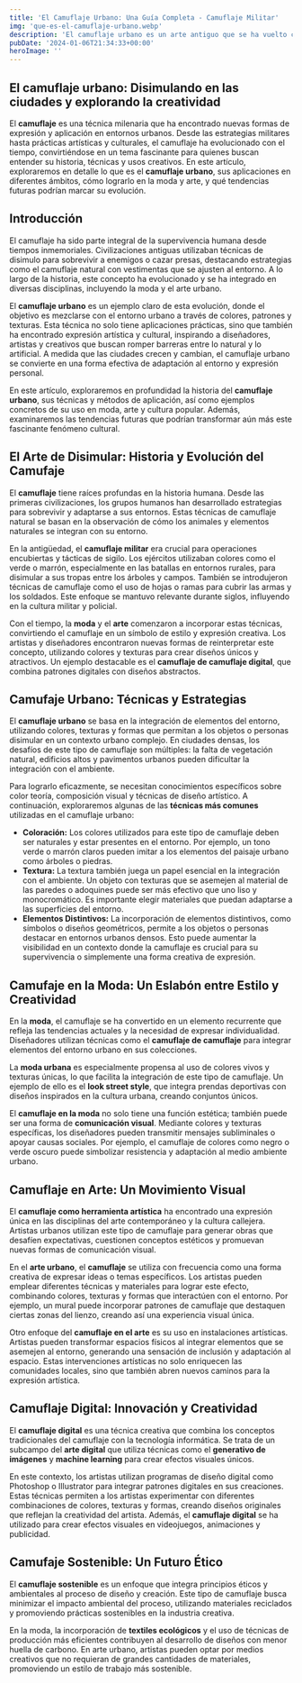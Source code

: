 ```yaml
---
title: 'El Camuflaje Urbano: Una Guía Completa - Camuflaje Militar'
img: 'que-es-el-camuflaje-urbano.webp'
description: 'El camuflaje urbano es un arte antiguo que se ha vuelto cada vez más popular en la actualidad. Se trata de una técnica de disimulo que utiliza patrones,'
pubDate: '2024-01-06T21:34:33+00:00'
heroImage: ''
---
```

    
  ## El camuflaje urbano: Disimulando en las ciudades y explorando la creatividad

El **camuflaje** es una técnica milenaria que ha encontrado nuevas formas de expresión y aplicación en entornos urbanos. Desde las estrategias militares hasta prácticas artísticas y culturales, el camuflaje ha evolucionado con el tiempo, convirtiéndose en un tema fascinante para quienes buscan entender su historia, técnicas y usos creativos. En este artículo, exploraremos en detalle lo que es el **camuflaje urbano**, sus aplicaciones en diferentes ámbitos, cómo lograrlo en la moda y arte, y qué tendencias futuras podrían marcar su evolución.

## Introducción
El camuflaje ha sido parte integral de la supervivencia humana desde tiempos inmemoriales. Civilizaciones antiguas utilizaban técnicas de disimulo para sobrevivir a enemigos o cazar presas, destacando estrategias como el camuflaje natural con vestimentas que se ajusten al entorno. A lo largo de la historia, este concepto ha evolucionado y se ha integrado en diversas disciplinas, incluyendo la moda y el arte urbano.

El **camuflaje urbano** es un ejemplo claro de esta evolución, donde el objetivo es mezclarse con el entorno urbano a través de colores, patrones y texturas. Esta técnica no solo tiene aplicaciones prácticas, sino que también ha encontrado expresión artística y cultural, inspirando a diseñadores, artistas y creativos que buscan romper barreras entre lo natural y lo artificial. A medida que las ciudades crecen y cambian, el camuflaje urbano se convierte en una forma efectiva de adaptación al entorno y expresión personal.

En este artículo, exploraremos en profundidad la historia del **camuflaje urbano**, sus técnicas y métodos de aplicación, así como ejemplos concretos de su uso en moda, arte y cultura popular. Además, examinaremos las tendencias futuras que podrían transformar aún más este fascinante fenómeno cultural.  

## El Arte de Disimular: Historia y Evolución del Camufaje
El **camuflaje** tiene raíces profundas en la historia humana. Desde las primeras civilizaciones, los grupos humanos han desarrollado estrategias para sobrevivir y adaptarse a sus entornos. Estas técnicas de camuflaje natural se basan en la observación de cómo los animales y elementos naturales se integran con su entorno.

En la antigüedad, el **camuflaje militar** era crucial para operaciones encubiertas y tácticas de sigilo. Los ejércitos utilizaban colores como el verde o marrón, especialmente en las batallas en entornos rurales, para disimular a sus tropas entre los árboles y campos. También se introdujeron técnicas de camuflaje como el uso de hojas o ramas para cubrir las armas y los soldados. Este enfoque se mantuvo relevante durante siglos, influyendo en la cultura militar y policial.

Con el tiempo, la **moda** y el **arte** comenzaron a incorporar estas técnicas, convirtiendo el camuflaje en un símbolo de estilo y expresión creativa. Los artistas y diseñadores encontraron nuevas formas de reinterpretar este concepto, utilizando colores y texturas para crear diseños únicos y atractivos. Un ejemplo destacable es el **camuflaje de camuflaje digital**, que combina patrones digitales con diseños abstractos.

## Camufaje Urbano: Técnicas y Estrategias
El **camuflaje urbano** se basa en la integración de elementos del entorno, utilizando colores, texturas y formas que permitan a los objetos o personas disimular en un contexto urbano complejo. En ciudades densas, los desafíos de este tipo de camuflaje son múltiples: la falta de vegetación natural, edificios altos y pavimentos urbanos pueden dificultar la integración con el ambiente.

Para lograrlo eficazmente, se necesitan conocimientos específicos sobre color teoría, composición visual y técnicas de diseño artístico. A continuación, exploraremos algunas de las **técnicas más comunes** utilizadas en el camuflaje urbano:
- **Coloración:** Los colores utilizados para este tipo de camuflaje deben ser naturales y estar presentes en el entorno. Por ejemplo, un tono verde o marrón claros pueden imitar a los elementos del paisaje urbano como árboles o piedras.
- **Textura:** La textura también juega un papel esencial en la integración con el ambiente. Un objeto con texturas que se asemejen al material de las paredes o adoquines puede ser más efectivo que uno liso y monocromático. Es importante elegir materiales que puedan adaptarse a las superficies del entorno.
- **Elementos Distintivos:** La incorporación de elementos distintivos, como símbolos o diseños geométricos, permite a los objetos o personas destacar en entornos urbanos densos. Esto puede aumentar la visibilidad en un contexto donde la camuflaje es crucial para su supervivencia o simplemente una forma creativa de expresión.

## Camufaje en la Moda: Un Eslabón entre Estilo y Creatividad
En la **moda**, el camuflaje se ha convertido en un elemento recurrente que refleja las tendencias actuales y la necesidad de expresar individualidad. Diseñadores utilizan técnicas como el **camuflaje de camuflaje** para integrar elementos del entorno urbano en sus colecciones.

La **moda urbana** es especialmente propensa al uso de colores vivos y texturas únicas, lo que facilita la integración de este tipo de camuflaje. Un ejemplo de ello es el **look street style**, que integra prendas deportivas con diseños inspirados en la cultura urbana, creando conjuntos únicos.

El **camuflaje en la moda** no solo tiene una función estética; también puede ser una forma de **comunicación visual**. Mediante colores y texturas específicas, los diseñadores pueden transmitir mensajes subliminales o apoyar causas sociales. Por ejemplo, el camuflaje de colores como negro o verde oscuro puede simbolizar resistencia y adaptación al medio ambiente urbano.

## Camuflaje en Arte: Un Movimiento Visual
El **camuflaje como herramienta artística** ha encontrado una expresión única en las disciplinas del arte contemporáneo y la cultura callejera. Artistas urbanos utilizan este tipo de camuflaje para generar obras que desafíen expectativas, cuestionen conceptos estéticos y promuevan nuevas formas de comunicación visual.

En el **arte urbano**, el **camuflaje** se utiliza con frecuencia como una forma creativa de expresar ideas o temas específicos. Los artistas pueden emplear diferentes técnicas y materiales para lograr este efecto, combinando colores, texturas y formas que interactúen con el entorno. Por ejemplo, un mural puede incorporar patrones de camuflaje que destaquen ciertas zonas del lienzo, creando así una experiencia visual única.

Otro enfoque del **camuflaje en el arte** es su uso en instalaciones artísticas. Artistas pueden transformar espacios físicos al integrar elementos que se asemejen al entorno, generando una sensación de inclusión y adaptación al espacio. Estas intervenciones artísticas no solo enriquecen las comunidades locales, sino que también abren nuevos caminos para la expresión artística.

## Camuflaje Digital: Innovación y Creatividad
El **camuflaje digital** es una técnica creativa que combina los conceptos tradicionales del camuflaje con la tecnología informática. Se trata de un subcampo del **arte digital** que utiliza técnicas como el **generativo de imágenes** y **machine learning** para crear efectos visuales únicos.

En este contexto, los artistas utilizan programas de diseño digital como Photoshop o Illustrator para integrar patrones digitales en sus creaciones. Estas técnicas permiten a los artistas experimentar con diferentes combinaciones de colores, texturas y formas, creando diseños originales que reflejan la creatividad del artista. Además, el **camuflaje digital** se ha utilizado para crear efectos visuales en videojuegos, animaciones y publicidad.

## Camufaje Sostenible: Un Futuro Ético
El **camuflaje sostenible** es un enfoque que integra principios éticos y ambientales al proceso de diseño y creación. Este tipo de camuflaje busca minimizar el impacto ambiental del proceso, utilizando materiales reciclados y promoviendo prácticas sostenibles en la industria creativa.

En la moda, la incorporación de **textiles ecológicos** y el uso de técnicas de producción más eficientes contribuyen al desarrollo de diseños con menor huella de carbono. En arte urbano, artistas pueden optar por medios creativos que no requieran de grandes cantidades de materiales, promoviendo un estilo de trabajo más sostenible.
  